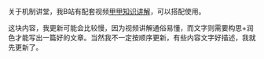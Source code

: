 关于机制讲堂，我B站有配套视频[甲甲知识讲解](https://www.bilibili.com/video/BV1d6WreFE87)，可以搭配使用。

这块内容，我更新可能会比较慢，因为视频讲解通俗易懂，而文字则需要构思+润色才能写出一篇好的文章。当然我不一定按顺序更新，有些内容文字好描述，我就先更新了。